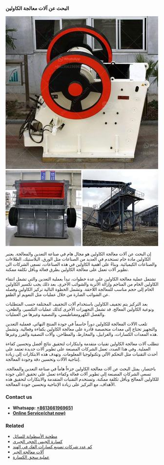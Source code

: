 <h3>البحث عن آلات معالجة الكاولين</h3><img src='1701850517.jpg' alt=''><p>إن البحث عن آلات معالجة الكاولين هو مجال هام في صناعة التعدين والمعالجة. يعتبر الكاولين مادة خام تستخدم في العديد من الصناعات مثل الورق، البلاستيك، الطلاءات والصناعات الكيميائية. وبناءً على أهمية الكاولين في هذه الصناعات، تسعى الشركات الى تطوير آلات تعمل على معالجة الكاولين بطرق فعالة وبأقل تكلفة ممكنة.</p><p>تشتمل عملية معالجة الكاولين على عدة خطوات، تبدأ بعملية التعدين والتي تشمل انتقاء الكاولين الخام من المناجم وإزالة الأتربة والشوائب الأخرى. بعد ذلك يجب تكسير الكاولين الخام إلى حجم مناسب للمعالجة اللاحقة. وتشمل الخطوة التالية تركيز الكاولين وفصله عن الشوائب الضارة من خلال عمليات مثل التعويم أو الطفو.</p><p>بعد التركيز يتم تجفيف الكاولين باستخدام آلات التجفيف المختلفة حسب المتطلبات ونوعية الكاولين المعالج. قد تشمل التجهيزات الأخرى كذلك عمليات التكسير، والطحن، والفصل الكهرومغناطيسي، والتصفية وغيرها من العمليات.</p><p>تلعب الآلات المعالجة للكاولين دوراً حاسماً في جودة المنتج النهائي. فعملية التعدين والتجهيز تحتاج إلى معدات متخصصة قادرة على معالجة الكاولين بكفاءة وفعالية. وتشمل هذه المعدات الكسارات، والغرابيل، والمخارط، والمطاحن، وآلات التصفية والفرز وغيرها.</p><p>تتطلب آلات معالجة الكاولين تقنيات متقدمة وابتكارات لتحقيق نتائج أفضل وتحسين كفاءة العملية. وفي هذا الصدد، تعمل الشركات المصنعة على تطوير آلات جديدة تعتمد على أحدث التقنيات مثل التحكم الآلي وتكنولوجيا المعلومات. وتهدف هذه الابتكارات إلى زيادة إنتاجية الآلات وتحسين دقة وجودة المعالجة.</p><p>باختصار، يمثل البحث عن آلات معالجة الكاولين جزءاً هاماً في صناعة التعدين والمعالجة. تسعى الشركات المصنعة إلى تطوير آلات فعالة وكفاءة تعمل على تحقيق أعلى جودة للكاولين المعالج وبأقل تكلفة ممكنة. وتستخدم التقنيات المتقدمة والابتكارات لتحقيق هذه الأهداف، مع التركيز على زيادة الإنتاجية وتحسين جودة المعالجة.</p><h3>Contact us</h3><ul><li><strong>Whatsapp:&nbsp;<a href="https://wa.me/8613661969651">+8613661969651</a></strong></li><li><a href="https://swt.shibang-china.com/?git&amp;zhl&amp;البحث عن آلات معالجة الكاولين"><strong>Online Service(chat now)</strong></a></li></ul><h3>Related</h3><ul><li><a href='مطحنة الأسطوانة للسائل.md'>مطحنة الأسطوانة للسائل</a></li><li><a href='كسارة الجبس الحجر الجيري.md'>كسارة الجبس الحجر الجيري</a></li><li><a href='كم عدد شركات تصنيع كسارات الفك في الهند.md'>كم عدد شركات تصنيع كسارات الفك في الهند</a></li><li><a href='آلات معالجة الجير.md'>آلات معالجة الجير</a></li><li><a href='عملية سحق الكسارة.md'>عملية سحق الكسارة</a></li></ul>